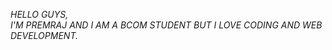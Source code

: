 <I> HELLO GUYS,<br> I'M PREMRAJ AND I AM A BCOM STUDENT BUT I LOVE CODING AND WEB DEVELOPMENT.  </I>
